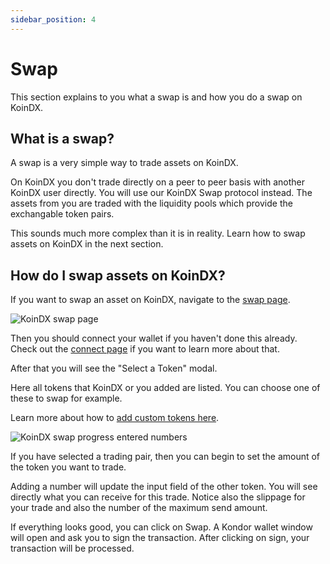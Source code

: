 ```yaml
---
sidebar_position: 4
---
```


# Swap

This section explains to you what a swap is and how you do a swap on KoinDX.

## What is a swap?
A swap is a very simple way to trade assets on KoinDX.

On KoinDX you don't trade directly on a peer to peer basis with another KoinDX user directly. You will use our KoinDX Swap protocol instead.
The assets from you are traded with the liquidity pools which provide the exchangable token pairs.

This sounds much more complex than it is in reality. Learn how to swap assets on KoinDX in the next section.

## How do I swap assets on KoinDX?

If you want to swap an asset on KoinDX, navigate to the [swap page](https://koindx.com/swap).

![KoinDX swap page](/img/doc_img/swap.png)

Then you should connect your wallet if you haven't done this already. Check out the [connect page](./getting-started/connect.md) if you want to learn more about that.

After that you will see the "Select a Token" modal. 

Here all tokens that KoinDX or you added are listed. You can choose one of these to swap for example.

Learn more about how to [add custom tokens here](./getting-started/custom_tokens.md).

![KoinDX swap progress entered numbers](/img/doc_img/swap_ready.png)

If you have selected a trading pair, then you can begin to set the amount of the token you want to trade.

Adding a number will update the input field of the other token. You will see directly what you can receive for this trade. Notice also the slippage for your trade and also the number of the maximum send amount.

If everything looks good, you can click on Swap. A Kondor wallet window will open and ask you to sign the transaction.
After clicking on sign, your transaction will be processed.